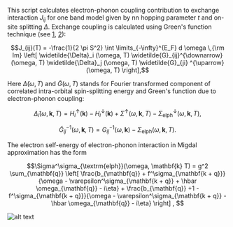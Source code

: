 This script calculates electron-phonon coupling contribution to exchange interaction $J_{ij}$ for one band model given by nn hopping parameter $t$ and on-site splitting $\Delta$. Exchange coupling is calculated using Green's function technique (see [1](https://www.sciencedirect.com/science/article/abs/pii/0304885387907219), [2](https://journals.aps.org/prb/abstract/10.1103/PhysRevB.71.184434)):
```math
J_{ij}(T) = -\frac{1}{2 \pi S^2} \int \limits_{-\infty}^{E_F} d \omega  \,{\rm Im} \left[  \widetilde{\Delta}_i (\omega, T) \widetilde{G}_{ij}^{\downarrow} (\omega, T) \widetilde{\Delta}_j (\omega, T) \widetilde{G}_{ji} ^{\uparrow} (\omega, T) \right],
```
Here $\widetilde{\Delta} (\omega, T)$ and $\widetilde{G}(\omega, T)$  stands for Fourier transformed component of correlated intra-orbital spin-splitting energy and Green's function due to electron-phonon coupling:

```math
\widetilde{\Delta}_i (\omega, \mathbf{k}, T) = H_{i}^{\uparrow}(\mathbf{k}) - H_{i}^{\downarrow}(\mathbf{k}) + \Sigma^\uparrow(\omega, \mathbf{k}, T)  - \Sigma_{\textrm{elph}}^\downarrow (\omega, \mathbf{k}, T),  
```

```math
\widetilde{G}_{ij}^{-1} (\omega,  \mathbf{k}, T) = G_{ij}^{-1} (\omega,  \mathbf{k}) - \Sigma_{\textrm{elph}}(\omega, \mathbf{k}, T).
```

The electron self-energy of electron-phonon interaction in Migdal approximation has the form
``` math
\Sigma^\sigma_{\textrm{elph}}(\omega, \mathbf{k} T)  =  g^2 \sum_{\mathbf{q}} \left[ \frac{b_{\mathbf{q}} + f^\sigma_{\mathbf{k + q}}}{\omega - \varepsilon^\sigma_{\mathbf{k + q}} + \hbar  \omega_{\mathbf{q}} - i\eta}  + \frac{b_{\mathbf{q}} +1 - f^\sigma_{\mathbf{k + q}}}{\omega - \varepsilon^\sigma_{\mathbf{k + q}} - \hbar  \omega_{\mathbf{q}} - i\eta} \right]  ,  
```


![alt text](https://github.com/danis-b/TB_elph/blob/main/example/Square_lattice.png)
